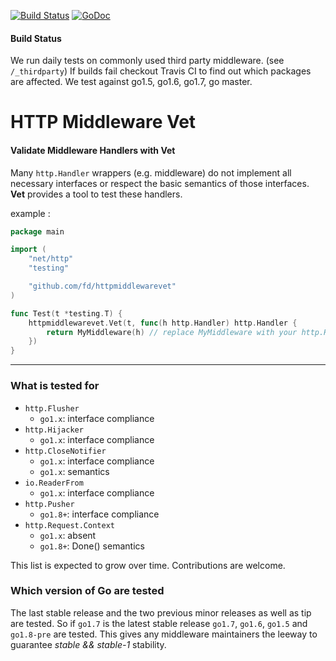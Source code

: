 [![Build Status](https://travis-ci.org/fd/httpmiddlewarevet.svg?branch=master)](https://travis-ci.org/fd/httpmiddlewarevet)
[![GoDoc](https://godoc.org/github.com/fd/httpmiddlewarevet?status.svg)](https://godoc.org/github.com/fd/httpmiddlewarevet)

#### Build Status

We run daily tests on commonly used third party middleware. (see `/_thirdparty`)
If builds fail checkout Travis CI to find out which packages are affected.
We test against go1.5, go1.6, go1.7, go master.

# HTTP Middleware Vet

#### Validate Middleware Handlers with Vet

Many `http.Handler` wrappers (e.g. middleware) do not implement all necessary
interfaces or respect the basic semantics of those interfaces. **Vet** provides
a tool to test these handlers.

example :

```go
package main

import (
	"net/http"
	"testing"

	"github.com/fd/httpmiddlewarevet"
)

func Test(t *testing.T) {
	httpmiddlewarevet.Vet(t, func(h http.Handler) http.Handler {
		return MyMiddleware(h) // replace MyMiddleware with your http.Handler
	})
}
```

----

### What is tested for

* `http.Flusher`
  * `go1.x`: interface compliance
* `http.Hijacker`
  * `go1.x`: interface compliance
* `http.CloseNotifier`
  * `go1.x`: interface compliance
  * `go1.x`: semantics
* `io.ReaderFrom`
  * `go1.x`: interface compliance
* `http.Pusher`
  * `go1.8+`: interface compliance
* `http.Request.Context`
  * `go1.x`: absent
  * `go1.8+`: Done() semantics

This list is expected to grow over time. Contributions are welcome.


### Which version of Go are tested

The last stable release and the two previous minor releases as well as
tip are tested. So if `go1.7` is the latest stable release `go1.7`, `go1.6`,
`go1.5` and `go1.8-pre` are tested. This gives any middleware maintainers the
leeway to guarantee _stable && stable-1_ stability.
